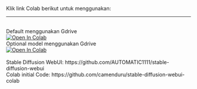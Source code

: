 Klik link Colab berikut untuk menggunakan:
<br />
__________________________________
<br />
Default menggunakan Gdrive
<br />
<a href="https://colab.research.google.com/github/aikazu/vystmedia-sdwebui-collab/blob/main/Stable_Diffusion_VystMedia.ipynb" target="_parent"><img src="https://colab.research.google.com/assets/colab-badge.svg" alt="Open In Colab"/></a>
<br />
Optional model menggunakan Gdrive
<br />
<a href="https://colab.research.google.com/github/aikazu/vystmedia-sdwebui-collab/blob/main/Stable_Diffusion_Vystmedia_nonGDrive.ipynb" target="_parent"><img src="https://colab.research.google.com/assets/colab-badge.svg" alt="Open In Colab"/></a>
<br />
<br />
Stable Diffusion WebUI: https://github.com/AUTOMATIC1111/stable-diffusion-webui
<br />
Colab initial Code: https://github.com/camenduru/stable-diffusion-webui-colab
